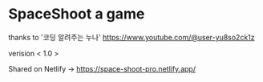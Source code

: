 # SpaceShoot a game

thanks to '코딩 알려주는 누나' <https://www.youtube.com/@user-yu8so2ck1z>


verision < 1.0 >

Shared on Netlify -> https://space-shoot-pro.netlify.app/
